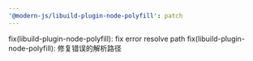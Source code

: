 ```yaml
---
'@modern-js/libuild-plugin-node-polyfill': patch
---
```


fix(libuild-plugin-node-polyfill): fix error resolve path
fix(libuild-plugin-node-polyfill): 修复错误的解析路径
